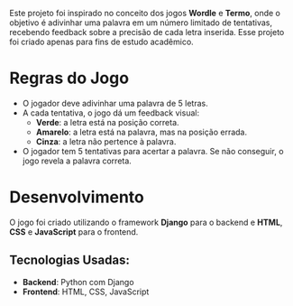 Este projeto foi inspirado no conceito dos jogos **Wordle** e **Termo**, onde o objetivo é adivinhar uma palavra em um número limitado de tentativas, recebendo feedback sobre a precisão de cada letra inserida.
Esse projeto foi criado apenas para fins de estudo acadêmico.

# Regras do Jogo
- O jogador deve adivinhar uma palavra de 5 letras.
- A cada tentativa, o jogo dá um feedback visual:
  - **Verde**: a letra está na posição correta.
  - **Amarelo**: a letra está na palavra, mas na posição errada.
  - **Cinza**: a letra não pertence à palavra.
- O jogador tem 5 tentativas para acertar a palavra. Se não conseguir, o jogo revela a palavra correta.

# Desenvolvimento
O jogo foi criado utilizando o framework **Django** para o backend e **HTML**, **CSS** e **JavaScript** para o frontend. 

## Tecnologias Usadas:
- **Backend**: Python com Django
- **Frontend**: HTML, CSS, JavaScript
